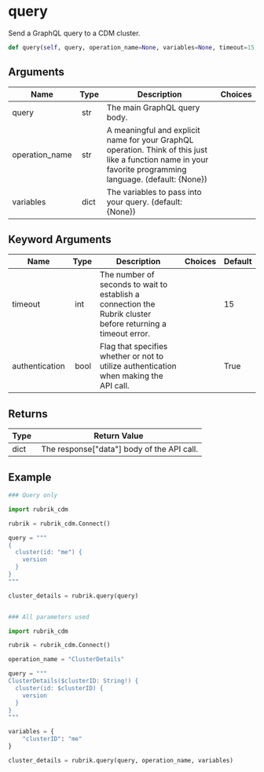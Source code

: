 # query

Send a GraphQL query to a CDM cluster.

```py
def query(self, query, operation_name=None, variables=None, timeout=15, authentication=True):
```

## Arguments

| Name        | Type | Description                                                                 | Choices |
|-------------|------|-----------------------------------------------------------------------------|---------|
| query  | str | The main GraphQL query body. |  |
| operation_name  | str | A meaningful and explicit name for your GraphQL operation. Think of this just like a function name in your favorite programming language. (default: {None}) |  |
| variables  | dict | The variables to pass into your query. (default: {None}) |  |

## Keyword Arguments

| Name        | Type | Description                                                                 | Choices | Default |
|-------------|------|-----------------------------------------------------------------------------|---------|---------|
| timeout  | int | The number of seconds to wait to establish a connection the Rubrik cluster before returning a timeout error.  |  | 15 |
| authentication  | bool | Flag that specifies whether or not to utilize authentication when making the API call.  |  | True |

## Returns

| Type | Return Value                                                                                  |
|------|-----------------------------------------------------------------------------------------------|
| dict | The response["data"] body of the API call. |



## Example

```py
### Query only

import rubrik_cdm

rubrik = rubrik_cdm.Connect()

query = """
{
  cluster(id: "me") {
    version
  }
}
"""

cluster_details = rubrik.query(query)


### All parameters used

import rubrik_cdm

rubrik = rubrik_cdm.Connect()

operation_name = "ClusterDetails"

query = """
ClusterDetails($clusterID: String!) {
  cluster(id: $clusterID) {
    version
  }
}
"""

variables = {
    "clusterID": "me"
}

cluster_details = rubrik.query(query, operation_name, variables)

```
